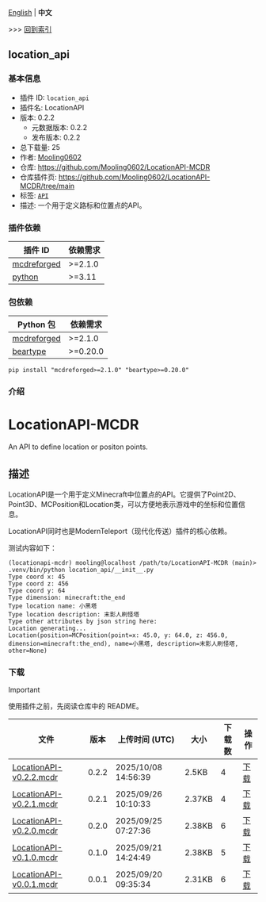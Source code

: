 [English](readme.md) | **中文**

\>\>\> [回到索引](/readme-zh_cn.md)

## location_api

### 基本信息

- 插件 ID: `location_api`
- 插件名: LocationAPI
- 版本: 0.2.2
  - 元数据版本: 0.2.2
  - 发布版本: 0.2.2
- 总下载量: 25
- 作者: [Mooling0602](https://github.com/Mooling0602)
- 仓库: https://github.com/Mooling0602/LocationAPI-MCDR
- 仓库插件页: https://github.com/Mooling0602/LocationAPI-MCDR/tree/main
- 标签: [`API`](/labels/api/readme-zh_cn.md)
- 描述: 一个用于定义路标和位置点的API。

### 插件依赖

| 插件 ID | 依赖需求 |
| --- | --- |
| [mcdreforged](https://github.com/Fallen-Breath/MCDReforged) | \>=2.1.0 |
| [python](/plugins/python/readme-zh_cn.md) | \>=3.11 |

### 包依赖

| Python 包 | 依赖需求 |
| --- | --- |
| [mcdreforged](https://pypi.org/project/mcdreforged) | \>=2.1.0 |
| [beartype](https://pypi.org/project/beartype) | \>=0.20.0 |

```
pip install "mcdreforged>=2.1.0" "beartype>=0.20.0"
```

### 介绍

# LocationAPI-MCDR

An API to define location or positon points.

## 描述

LocationAPI是一个用于定义Minecraft中位置点的API。它提供了Point2D、Point3D、MCPosition和Location类，可以方便地表示游戏中的坐标和位置信息。

LocationAPI同时也是ModernTeleport（现代化传送）插件的核心依赖。

测试内容如下：
```fish
(locationapi-mcdr) mooling@localhost /path/to/LocationAPI-MCDR (main)> .venv/bin/python location_api/__init__.py
Type coord x: 45
Type coord z: 456
Type coord y: 64
Type dimension: minecraft:the_end
Type location name: 小黑塔
Type location description: 末影人刷怪塔
Type other attributes by json string here: 
Location generating...
Location(position=MCPosition(point=x: 45.0, y: 64.0, z: 456.0, dimension=minecraft:the_end), name=小黑塔, description=末影人刷怪塔, other=None)
```

### 下载

> [!IMPORTANT]
> 使用插件之前，先阅读仓库中的 README。

| 文件 | 版本 | 上传时间 (UTC) | 大小 | 下载数 | 操作 |
| --- | --- | --- | --- | --- | --- |
| [LocationAPI-v0.2.2.mcdr](https://github.com/Mooling0602/LocationAPI-MCDR/releases/tag/0.2.2) | 0.2.2 | 2025/10/08 14:56:39 | 2.5KB | 4 | [下载](https://github.com/Mooling0602/LocationAPI-MCDR/releases/download/0.2.2/LocationAPI-v0.2.2.mcdr) |
| [LocationAPI-v0.2.1.mcdr](https://github.com/Mooling0602/LocationAPI-MCDR/releases/tag/0.2.1) | 0.2.1 | 2025/09/26 10:10:33 | 2.37KB | 4 | [下载](https://github.com/Mooling0602/LocationAPI-MCDR/releases/download/0.2.1/LocationAPI-v0.2.1.mcdr) |
| [LocationAPI-v0.2.0.mcdr](https://github.com/Mooling0602/LocationAPI-MCDR/releases/tag/0.2.0) | 0.2.0 | 2025/09/25 07:27:36 | 2.38KB | 6 | [下载](https://github.com/Mooling0602/LocationAPI-MCDR/releases/download/0.2.0/LocationAPI-v0.2.0.mcdr) |
| [LocationAPI-v0.1.0.mcdr](https://github.com/Mooling0602/LocationAPI-MCDR/releases/tag/0.1.0) | 0.1.0 | 2025/09/21 14:24:49 | 2.38KB | 5 | [下载](https://github.com/Mooling0602/LocationAPI-MCDR/releases/download/0.1.0/LocationAPI-v0.1.0.mcdr) |
| [LocationAPI-v0.0.1.mcdr](https://github.com/Mooling0602/LocationAPI-MCDR/releases/tag/0.0.1) | 0.0.1 | 2025/09/20 09:35:34 | 2.31KB | 6 | [下载](https://github.com/Mooling0602/LocationAPI-MCDR/releases/download/0.0.1/LocationAPI-v0.0.1.mcdr) |

